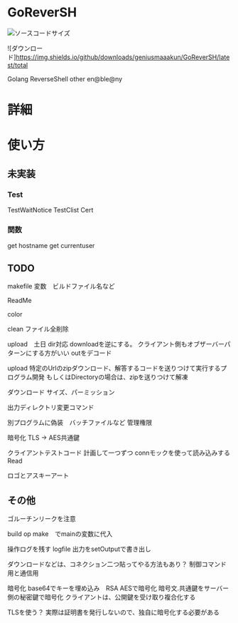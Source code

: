 # GoReverSH
![ソースコードサイズ](https://img.shields.io/github/repo-size/geniusmaaakun/GoReverSH)

![ダウンロード]https://img.shields.io/github/downloads/geniusmaaakun/GoReverSH/latest/total

Golang ReverseShell
other en@ble@ny

# 詳細

# 使い方



## 未実装
### Test
TestWaitNotice
TestClist
Cert

### 関数
get hostname
get currentuser


## TODO
makefile
変数　ビルドファイル名など

ReadMe

color

clean
    ファイル全削除


upload　土日
    dir対応
    downloadを逆にする。
    クライアント側もオブザーバーパターンにする方がいい
    outをデコード　

upload
特定のUrlのzipダウンロード、解答するコードを送りつけて実行するプログラム開発
もしくはDirectoryの場合は、zipを送りつけて解凍


ダウンロード
    サイズ、パーミッション

出力ディレクトリ変更コマンド


別プログラムに偽装　バッチファイルなど
管理権限


暗号化
TLS -> AES共通鍵


クライアントテストコード 
計画して一つずつ
connモックを使って読み込みするRead


ロゴとアスキーアート


## その他
ゴルーチンリークを注意

build op make　でmainの変数に代入

操作ログを残す
logfile
出力をsetOutputで書き出し


ダウンロードなどは、コネクション二つ貼ってやる方法もあり？
制御コマンド用と通信用


暗号化
base64でキーを埋め込み　RSA AESで暗号化
暗号文.共通鍵をサーバー側の秘密鍵で暗号化
クライアントは、公開鍵を受け取り複合化する


TLSを使う？
実際は証明書を発行しないので、独自に暗号化する必要がある